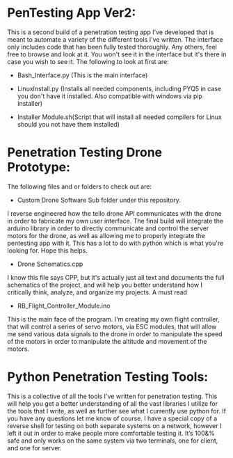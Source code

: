 
# PenTesting App Ver2:

   This is a second build of a penetration testing app I've developed that is meant to automate     a variety of the different tools I've written. The interface only includes      code that has been fully tested thoroughly. Any others,  feel free to browse and look at it. You won't see it in the interface but it's there in case you wish to see it.        The following to look at first are:

   * Bash_Interface.py (This is the main interface)
      
   * LinuxInstall.py (Installs all needed components, including PYQ5 in case you don't have it installed. Also compatible with windows via pip installer)
      
   * Installer Module.sh(Script that will install all needed compilers for Linux should you not have them installed)

# Penetration Testing Drone Prototype:
       
  The following files and or folders to check out are:
      
   * Custom Drone Software Sub folder under this repository. 

   I reverse engineered how the tello drone API communicates with the drone in order to fabricate my own user interface. The final build will integrate the arduino library in      order to directly communicate and control the server motors for the drone, as well as allowing me to properly integrate the pentesting app with it. This has a lot to do with    python which is what you're looking for. Hope this helps.
       
   * Drone Schematics.cpp

   I know this file says CPP, but it's actually just all text and documents the full schematics of the project, and will help you better understand how I critically think,          analyze, and organize my projects. A must read
       
   * RB_Flight_Controller_Module.ino
              
   This is the main face of the program. I'm creating my own flight controller, that will control a series of servo motors, via ESC modules, that will allow me send various        data signals to the drone in order to manipulate the speed of the motors in order to manipulate the altitude and movement of the motors. 

# Python Penetration Testing Tools:
      
   This is a collective of all the tools I've written for penetration testing. This will help you get a better understanding of all the vast libraries I utilize for the tools      that I write, as well as further see what I currently use python for. If you have any questions let me know of course. I have a special copy of a reverse shell for testing on    both separate systems on a network, however I left it out in order to make people more comfortable testing it. It’s 100&% safe and only works on the same system via two          terminals, one for client, and one for server.

